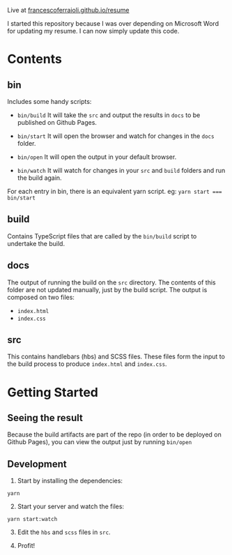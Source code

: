 Live at [francescoferraioli.github.io/resume](https://francescoferraioli.github.io/resume)

I started this repository because I was over depending on Microsoft Word for updating my resume. I can now simply update this code.

# Contents

## bin

Includes some handy scripts:

- `bin/build`
It will take the `src` and output the results in `docs` to be published on Github Pages.

- `bin/start`
It will open the browser and watch for changes in the `docs` folder.

- `bin/open`
It will open the output in your default browser.

- `bin/watch`
It will watch for changes in your `src` and `build` folders and run the build again.

For each entry in bin, there is an equivalent yarn script. eg: `yarn start === bin/start`

## build

Contains TypeScript files that are called by the `bin/build` script to undertake the build.

## docs

The output of running the build on the `src` directory. The contents of this folder are not updated manually, just by the build script. The output is composed on two files:
- `index.html`
- `index.css`

## src

This contains handlebars (hbs) and SCSS files. These files form the input to the build process to produce `index.html` and `index.css`.

# Getting Started

## Seeing the result

Because the build artifacts are part of the repo (in order to be deployed on Github Pages), you can view the output just by running `bin/open`

## Development

1. Start by installing the dependencies:

```
yarn
```

2. Start your server and watch the files:

```
yarn start:watch
```

3. Edit the `hbs` and `scss` files in `src`.

4. Profit!